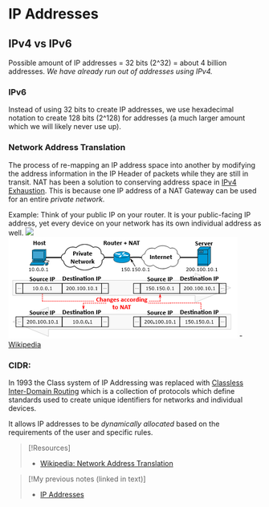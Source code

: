 # IP Addresses

## IPv4 vs IPv6
Possible amount of IP addresses = 32 bits (2^32) = about 4 billion addresses. _We have already run out of addresses using IPv4._
### IPv6
Instead of using 32 bits to create IP addresses, we use hexadecimal notation to create 128 bits (2^128) for addresses (a much larger amount which we will likely never use up).
### Network Address Translation
The process of re-mapping an IP address space into another by modifying the address information in the IP Header of packets while they are still in transit. NAT has been a solution to conserving address space in [IPv4 Exhaustion](/networking/routing/CIDR.md). This is because one IP address of a NAT Gateway can be used for an entire _private network._

Example: Think of your public IP on your router. It is your public-facing IP address, yet every device on your network has its own individual address as well.
![](PNPT/PNPT-pics/IP-addresses-1.png)
![](/PNPT-pics/IP-addresses-1.png)
-[Wikipedia](https://en.wikipedia.org/wiki/Network_address_translation)
### CIDR:
In 1993 the Class system of IP Addressing was replaced with [Classless Inter-Domain Routing](/networking/routing/CIDR.md) which is a collection of protocols which define standards used to create unique identifiers for networks and individual devices.

It allows IP addresses to be _dynamically allocated_ based on the requirements of the user and specific rules.

> [!Resources]
> - [Wikipedia: Network Address Translation](https://en.wikipedia.org/wiki/Network_address_translation)

> [!My previous notes (linked in text)]
> - [IP Addresses](https://github.com/TrshPuppy/obsidian-notes/blob/main/networking/OSI/IP-addresses.md)


